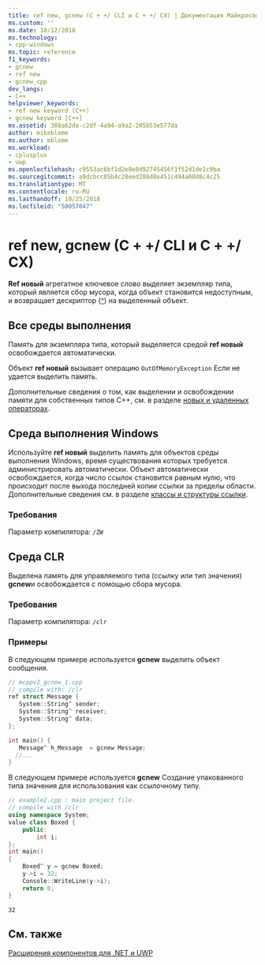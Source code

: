 ```yaml
---
title: ref new, gcnew (C + +/ CLI и C + +/ CX) | Документация Майкрософт
ms.custom: ''
ms.date: 10/12/2018
ms.technology:
- cpp-windows
ms.topic: reference
f1_keywords:
- gcnew
- ref new
- gcnew_cpp
dev_langs:
- C++
helpviewer_keywords:
- ref new keyword (C++)
- gcnew keyword [C++]
ms.assetid: 388a62da-c2df-4a94-a9a2-205b53e577da
author: mikeblome
ms.author: mblome
ms.workload:
- cplusplus
- uwp
ms.openlocfilehash: c9553ac6bf1d2e8e8d92745456f1f52d1de1c9ba
ms.sourcegitcommit: a9dcbcc85b4c28eed280d8e451c494a00d8c4c25
ms.translationtype: MT
ms.contentlocale: ru-RU
ms.lasthandoff: 10/25/2018
ms.locfileid: "50057047"
---
```

# <a name="ref-new-gcnew--ccli-and-ccx"></a>ref new, gcnew (C + +/ CLI и C + +/ CX)

**Ref новый** агрегатное ключевое слово выделяет экземпляр типа, который является сбор мусора, когда объект становится недоступным, и возвращает дескриптор ([^](../windows/handle-to-object-operator-hat-cpp-component-extensions.md)) на выделенный объект.

## <a name="all-runtimes"></a>Все среды выполнения

Память для экземпляра типа, который выделяется средой **ref новый** освобождается автоматически.

Объект **ref новый** вызывает операцию `OutOfMemoryException` Если не удается выделить память.

Дополнительные сведения о том, как выделении и освобождении памяти для собственных типов C++, см. в разделе [новых и удаленных операторах](../cpp/new-and-delete-operators.md).

## <a name="windows-runtime"></a>Среда выполнения Windows

Используйте **ref новый** выделить память для объектов среды выполнения Windows, время существования которых требуется администрировать автоматически. Объект автоматически освобождается, когда число ссылок становится равным нулю, что происходит после выхода последней копии ссылки за пределы области. Дополнительные сведения см. в разделе [классы и структуры ссылки](../cppcx/ref-classes-and-structs-c-cx.md).

### <a name="requirements"></a>Требования

Параметр компилятора: `/ZW`

## <a name="common-language-runtime"></a>Среда CLR

Выделена память для управляемого типа (ссылку или тип значения) **gcnew**и освобождается с помощью сбора мусора.

### <a name="requirements"></a>Требования

Параметр компилятора: `/clr`

### <a name="examples"></a>Примеры

В следующем примере используется **gcnew** выделить объект сообщения.

```cpp
// mcppv2_gcnew_1.cpp
// compile with: /clr
ref struct Message {
   System::String^ sender;
   System::String^ receiver;
   System::String^ data;
};

int main() {
   Message^ h_Message  = gcnew Message;
  //...
}
```

В следующем примере используется **gcnew** Создание упакованного типа значения для использования как ссылочному типу.

```cpp
// example2.cpp : main project file.
// compile with /clr
using namespace System;
value class Boxed {
    public:
        int i;
};
int main()
{
    Boxed^ y = gcnew Boxed;
    y->i = 32;
    Console::WriteLine(y->i);
    return 0;
}
```

```Output
32
```

## <a name="see-also"></a>См. также

[Расширения компонентов для .NET и UWP](../windows/component-extensions-for-runtime-platforms.md)